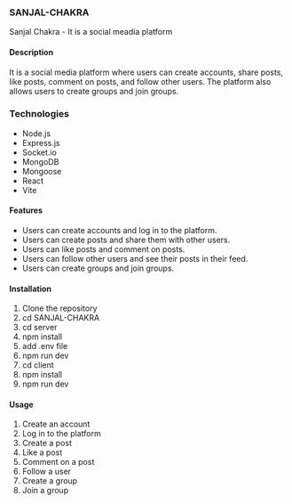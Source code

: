 ### SANJAL-CHAKRA
Sanjal Chakra - It is a social meadia platform

#### Description

It is a social media platform where users can create accounts, share posts, like posts, comment on posts, and follow other users. The platform also allows users to create groups and join groups.

### Technologies

- Node.js
- Express.js
- Socket.io
- MongoDB
- Mongoose
- React
- Vite

#### Features

- Users can create accounts and log in to the platform.
- Users can create posts and share them with other users.
- Users can like posts and comment on posts.
- Users can follow other users and see their posts in their feed.
- Users can create groups and join groups.

#### Installation

1. Clone the repository
2. cd SANJAL-CHAKRA
3. cd server
4. npm install
5. add .env file
6. npm run dev
7. cd client
8. npm install
9. npm run dev

#### Usage

1. Create an account
2. Log in to the platform
3. Create a post
4. Like a post
5. Comment on a post
6. Follow a user
7. Create a group
8. Join a group